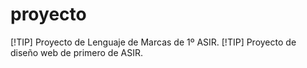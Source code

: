 # proyecto
[!TIP]
Proyecto de Lenguaje de Marcas de 1º ASIR.
[!TIP]
Proyecto de diseño web de primero de ASIR. 
